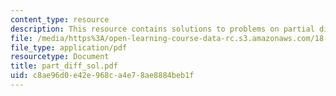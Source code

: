 ```yaml
---
content_type: resource
description: This resource contains solutions to problems on partial differentiation.
file: /media/https%3A/open-learning-course-data-rc.s3.amazonaws.com/18-02-multivariable-calculus-spring-2006/c8ae96d0e42e968ca4e78ae8884beb1f_part_diff_sol.pdf
file_type: application/pdf
resourcetype: Document
title: part_diff_sol.pdf
uid: c8ae96d0-e42e-968c-a4e7-8ae8884beb1f
---
```

